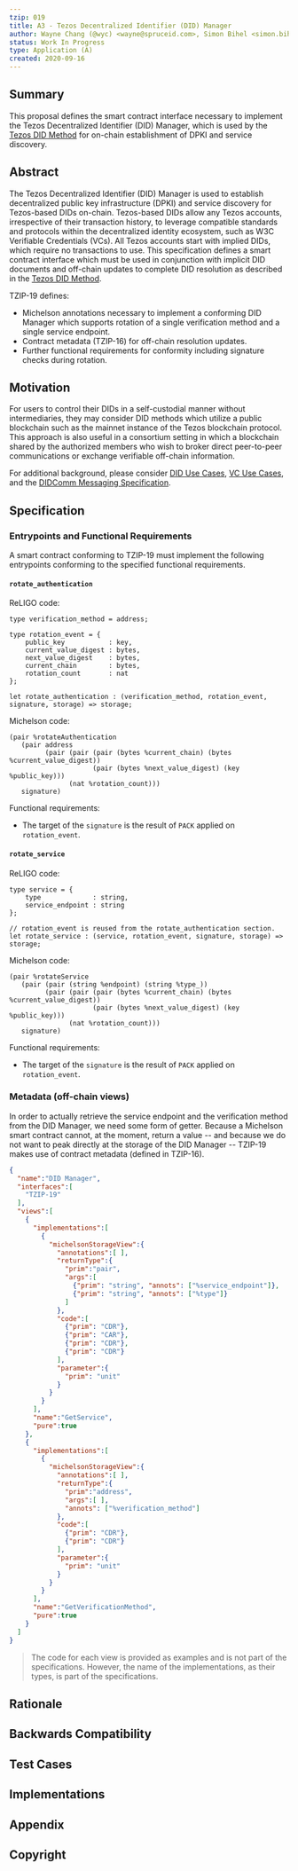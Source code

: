```yaml
---
tzip: 019
title: A3 - Tezos Decentralized Identifier (DID) Manager
author: Wayne Chang (@wyc) <wayne@spruceid.com>, Simon Bihel <simon.bihel@spruceid.com>, Michael Klein <michael.klein@tqtezos.com>
status: Work In Progress
type: Application (A)
created: 2020-09-16
---
```



## Summary

This proposal defines the smart contract interface necessary to implement the
Tezos Decentralized Identifier (DID) Manager, which is used by the [Tezos DID
Method](https://did-tezos-draft.spruceid.com) for on-chain establishment of
DPKI and service discovery.

## Abstract

The Tezos Decentralized Identifier (DID) Manager is used to establish
decentralized public key infrastructure (DPKI) and service discovery for
Tezos-based DIDs on-chain. Tezos-based DIDs allow any Tezos accounts,
irrespective of their transaction history, to leverage compatible standards and
protocols within the decentralized identity ecosystem, such as W3C Verifiable
Credentials (VCs). All Tezos accounts start with implied DIDs, which require no
transactions to use. This specification defines a smart contract interface
which must be used in conjunction with implicit DID documents and off-chain
updates to complete DID resolution as described in the [Tezos DID
Method](https://did-tezos-draft.spruceid.com).

TZIP-19 defines:
- Michelson annotations necessary to implement a conforming DID Manager which
  supports rotation of a single verification method and a single service
  endpoint.
- Contract metadata (TZIP-16) for off-chain resolution updates.
- Further functional requirements for conformity including signature checks
  during rotation.

## Motivation

For users to control their DIDs in a self-custodial manner without
intermediaries, they may consider DID methods which utilize a public blockchain
such as the mainnet instance of the Tezos blockchain protocol. This approach is
also useful in a consortium setting in which a blockchain shared by the
authorized members who wish to broker direct peer-to-peer communications or
exchange verifiable off-chain information.

For additional background, please consider
[DID Use Cases](https://www.w3.org/TR/did-use-cases/),
[VC Use Cases](https://www.w3.org/TR/vc-use-cases/), and the
[DIDComm Messaging Specification](https://identity.foundation/didcomm-messaging/spec/).

## Specification

### Entrypoints and Functional Requirements
A smart contract conforming to TZIP-19 must implement the following entrypoints
conforming to the specified functional requirements.

#### `rotate_authentication`
ReLIGO code:
```
type verification_method = address;

type rotation_event = {
    public_key           : key,
    current_value_digest : bytes,
    next_value_digest    : bytes,
    current_chain        : bytes,
    rotation_count       : nat
};

let rotate_authentication : (verification_method, rotation_event, signature, storage) => storage;
```
Michelson code:
```
(pair %rotateAuthentication
   (pair address
         (pair (pair (pair (bytes %current_chain) (bytes %current_value_digest))
                     (pair (bytes %next_value_digest) (key %public_key)))
               (nat %rotation_count)))
   signature)
```

Functional requirements:
- The target of the `signature` is the result of `PACK` applied on
  `rotation_event`.

#### `rotate_service`
ReLIGO code:
```
type service = {
    type             : string,
    service_endpoint : string
};

// rotation_event is reused from the rotate_authentication section.
let rotate_service : (service, rotation_event, signature, storage) => storage;
```

Michelson code:
```
(pair %rotateService
   (pair (pair (string %endpoint) (string %type_))
         (pair (pair (pair (bytes %current_chain) (bytes %current_value_digest))
                     (pair (bytes %next_value_digest) (key %public_key)))
               (nat %rotation_count)))
   signature)
```

Functional requirements:
- The target of the `signature` is the result of `PACK` applied on
  `rotation_event`.

### Metadata (off-chain views)
In order to actually retrieve the service endpoint and the verification method
from the DID Manager, we need some form of getter. Because a Michelson smart
contract cannot, at the moment, return a value -- and because we do not want to
peak directly at the storage of the DID Manager -- TZIP-19 makes use of contract
metadata (defined in TZIP-16).

```json
{
  "name":"DID Manager",
  "interfaces":[
    "TZIP-19"
  ],
  "views":[
    {
      "implementations":[
        {
          "michelsonStorageView":{
            "annotations":[ ],
            "returnType":{
              "prim":"pair",
              "args":[
                {"prim": "string", "annots": ["%service_endpoint"]},
                {"prim": "string", "annots": ["%type"]}
              ]
            },
            "code":[
              {"prim": "CDR"},
              {"prim": "CAR"},
              {"prim": "CDR"},
              {"prim": "CDR"}
            ],
            "parameter":{
              "prim": "unit"
            }
          }
        }
      ],
      "name":"GetService",
      "pure":true
    },
    {
      "implementations":[
        {
          "michelsonStorageView":{
            "annotations":[ ],
            "returnType":{
              "prim":"address",
              "args":[ ],
              "annots": ["%verification_method"]
            },
            "code":[
              {"prim": "CDR"},
              {"prim": "CDR"}
            ],
            "parameter":{
              "prim": "unit"
            }
          }
        }
      ],
      "name":"GetVerificationMethod",
      "pure":true
    }
  ]
}
```

> The code for each view is provided as examples and is not part of the
> specifications. However, the name of the implementations, as their types, is
> part of the specifications.



## Rationale


## Backwards Compatibility


## Test Cases


## Implementations


## Appendix


## Copyright



